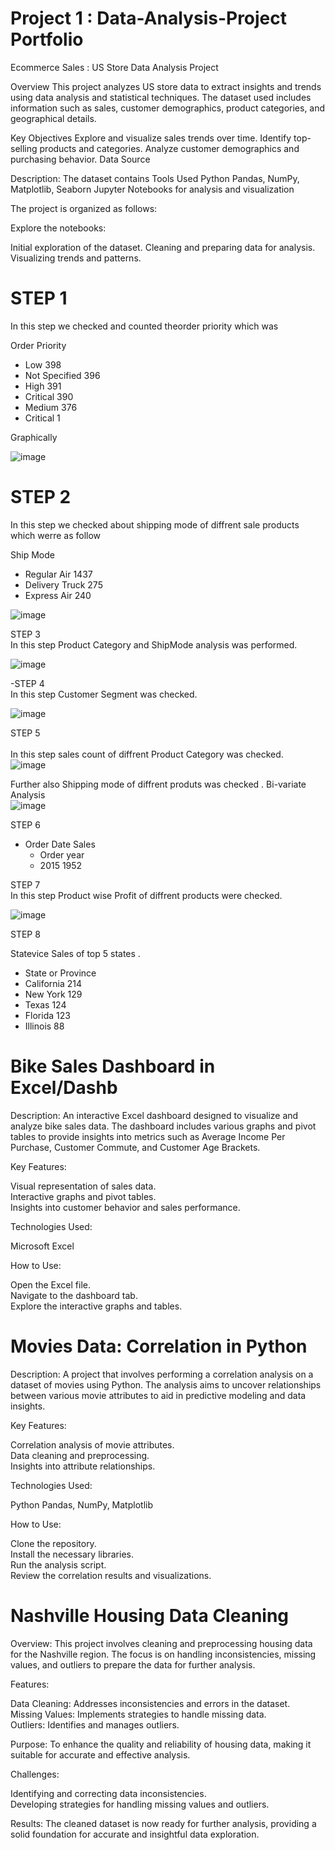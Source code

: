 # Project 1 : Data-Analysis-Project Portfolio

Ecommerce Sales : US Store Data Analysis Project

Overview
This project analyzes US store data to extract insights and trends using data analysis and statistical techniques. The dataset used includes information such as sales, customer demographics, product categories, and geographical details.

Key Objectives
Explore and visualize sales trends over time.
Identify top-selling products and categories.
Analyze customer demographics and purchasing behavior.
Data Source

Description: The dataset contains
Tools Used
Python
Pandas, NumPy, Matplotlib, Seaborn
Jupyter Notebooks for analysis and visualization

The project is organized as follows:

Explore the notebooks:

 Initial exploration of the dataset.
 Cleaning and preparing data for analysis.
 Visualizing trends and patterns.

# STEP 1 <br>
In this step we checked and counted theorder priority which was<br>

Order Priority

- Low              398 <br>
- Not Specified    396 <br>
- High             391 <br>
- Critical         390 <br>
- Medium           376 <br>
- Critical           1 <br>


 Graphically <br>

 ![image](https://github.com/yasiralikhan96/EDA-Data-Analysis-Project/assets/174413017/b958bcda-7449-405d-9ef6-dcb9fe7cf242)


# STEP 2 <br>
In this step we checked about shipping mode of diffrent sale products which werre as follow <br>

Ship Mode <br>
- Regular Air       1437 <br>
- Delivery Truck     275 <br>
- Express Air        240 <br>

![image](https://github.com/yasiralikhan96/EDA-Data-Analysis-Project/assets/174413017/86f980c8-c066-4430-993d-dad2e8023821)


STEP 3 <br>
In this step Product Category and ShipMode analysis was performed. <br>

![image](https://github.com/yasiralikhan96/EDA-Data-Analysis-Project/assets/174413017/f0ae198a-3cc4-4eec-9427-097407147e5b)


-STEP 4 <br>
In this step Customer Segment was checked. <br>


![image](https://github.com/yasiralikhan96/EDA-Data-Analysis-Project/assets/174413017/aae6c4f0-05b1-4b1e-8c4b-e4c4b08f4599)

STEP 5 <br>  
In this step sales count of diffrent Product Category was checked. <br>
![image](https://github.com/yasiralikhan96/EDA-Data-Analysis-Project/assets/174413017/5f77fd04-bb36-4323-b8dc-3fe4f7b866f1)

Further also Shipping mode of diffrent produts was checked . Bi-variate Analysis <br>
![image](https://github.com/yasiralikhan96/EDA-Data-Analysis-Project/assets/174413017/de6ea7e2-59ec-44d8-b619-92e794590472)


STEP 6 <br>
- Order Date Sales<br>
  - Order year<br>
  - 2015    1952 <br>

STEP 7 <br>
In this step Product wise Profit of diffrent products were checked. <br>

![image](https://github.com/yasiralikhan96/EDA-Data-Analysis-Project/assets/174413017/4262af5c-6e96-472c-8786-1fb70f4e6f5b)

STEP 8 <br>

Statevice Sales of top 5 states . <br>
 - State or Province <br>
 - California    214 <br>
 - New York      129 <br>
 - Texas         124 <br>
 - Florida       123 <br>
 - Illinois       88

# Bike Sales Dashboard in Excel/Dashb

Description:
An interactive Excel dashboard designed to visualize and analyze bike sales data. The dashboard includes various graphs and pivot tables to provide insights into metrics such as Average Income Per Purchase, Customer Commute, and Customer Age Brackets.

Key Features:

   Visual representation of sales data.<br>
   Interactive graphs and pivot tables.<br>
   Insights into customer behavior and sales performance.<br>

Technologies Used:

   Microsoft Excel<br>

How to Use:

   Open the Excel file.<br>
   Navigate to the dashboard tab.<br>
   Explore the interactive graphs and tables. <br>

 # Movies Data: Correlation in Python

Description:
A project that involves performing a correlation analysis on a dataset of movies using Python. The analysis aims to uncover relationships between various movie attributes to aid in predictive modeling and data insights.

Key Features:

   Correlation analysis of movie attributes.<br>
   Data cleaning and preprocessing.<br>
   Insights into attribute relationships.<br>

Technologies Used:

   Python
   Pandas, NumPy, Matplotlib

How to Use:

   Clone the repository.<br>
   Install the necessary libraries.<br>
   Run the analysis script.<br>
   Review the correlation results and visualizations.<br>

# Nashville Housing Data Cleaning

Overview:
     This project involves cleaning and preprocessing housing data for the Nashville region. The focus is on handling inconsistencies, missing values, and outliers to prepare the data for further analysis.

Features:

   Data Cleaning: Addresses inconsistencies and errors in the dataset.<br>
   Missing Values: Implements strategies to handle missing data.<br>
   Outliers: Identifies and manages outliers.<br>

Purpose:
     To enhance the quality and reliability of housing data, making it suitable for accurate and effective analysis.<br>

Challenges:

 Identifying and correcting data inconsistencies.<br>
 Developing strategies for handling missing values and outliers.<br>

Results:
     The cleaned dataset is now ready for further analysis, providing a solid foundation for accurate and insightful data exploration.

